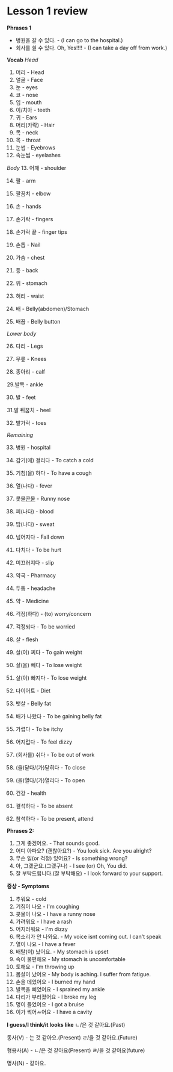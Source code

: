 # Lesson 1 review

**Phrases 1**
- 병원을 갈 수 있다. - (I can go to the hospital.)
- 회사를 쉴 수 있다. Oh, Yes!!!! - (I can take a day off from work.)

**Vocab**
*Head*
1. 머리 - Head
2. 얼굴 - Face
3. 눈 - eyes
4. 코 - nose
5. 입 - mouth
6. 이/치아 - teeth
7. 귀 - Ears
8. 머리(카락) - Hair
9. 목 - neck
10. 목 - throat
11. 눈썹 - Eyebrows
12. 속눈썹 - eyelashes

*Body*
13. 어깨 - shoulder

14. 팔 - arm

15. 팔꿈치 - elbow

16. 손 - hands

17. 손가락 - fingers

18. 손가락 끝 - finger tips

19. 손톱 - Nail

20. 가슴 - chest

21. 등 - back

22. 위 - stomach

23. 허리 - waist

24. 배 - Belly(abdomen)/Stomach

25. 배꼽 - Belly button

*Lower body*

26. 다리 - Legs

27. 무릎 - Knees

28. 종아리 - calf

29.발목 - ankle

30. 발 - feet

31.발 뒤꿈치 - heel

32. 발가락 - toes

*Remaining*

33. 병원 - hospital

34. 감기(에) 걸리다 - To catch a cold

35. 기침(을) 하다 - To have a cough

36. 열(나다) - fever

37. 콧물[콘물](나다) - Runny nose

38. 피(나다) - blood

39. 땀(나다) - sweat

40. 넘어지다 - Fall down

41. 다치다 - To be hurt

42. 미끄러지다 - slip

43. 약국 - Pharmacy

44. 두통 - headache

45. 약 - Medicine

46. 걱정(하다) - (to) worry/concern

47. 걱정되다 - To be worried

48. 살 - flesh

49. 살(이) 찌다 - To gain weight

50. 살(을) 빼다 - To lose weight

51. 살(이) 빠지다 - To lose weight

52. 다이어트 - Diet

53. 뱃살 - Belly fat

54. 배가 나왔다 - To be gaining belly fat


55. 가렵다 - To be itchy

56. 어지럽다 - To feel dizzy

57. (회사를) 쉬다 - To be out of work

58.  (을)닫다/(가)닫히다 - To close

59. (을)열다/(가)열리다 - To open

60. 건강 - health

61. 결석하다 - To be absent

62. 참석하다 - To be present, attend

**Phrases 2:**
1. 그게 좋겠어요.  - That sounds good.
2. 어디 아파요? (괜찮아요?) - You look sick. Are you alright?
3. 무슨 일(or 걱정) 있어요? - Is something wrong?
4. 아, 그랬군요.(그랬구나) - I see (or)  Oh, You did.
5. 잘 부탁드립니다.(잘 부탁해요) - I look forward to your support.

**증상 - Symptoms**
1. 추워요 - cold
2. 기침이 나요 - I'm coughing
3. 콧물이 나요 - I have a runny nose
4. 가려워요 - I have a rash
5. 어지러워요 - I'm dizzy
6. 목소리가 안 나와요. - My voice isnt coming out. I can't speak
7. 열이 나요 - I have a fever
8. 배탈(이) 났어요. - My stomach is upset
9. 속이 불편해요 - My stomach is uncomfortable
10. 토해요 - I'm throwing up
11. 몸살이 났어요 - My body is aching. I suffer from fatigue.
12. 손을 데었어요 - I burned my hand
13. 발목을 삐었어요 - I sprained my ankle
14. 다리가 부러졌어요 - I broke my leg
15. 멍이 들었어요 - I got a bruise
16. 이가 썩어ㅆ어요 - I have a cavity

**I guess/I think/it looks like**
ㄴ/은 것 같아요.(Past)

동사(V) - 는 것 같아요.(Present)
         ㄹ/을 것 같아요.(Future)

형용사(A) - ㄴ/은 것 같아요(Present)
          ㄹ/을 것 같아요(future)

명사(N) - 같아요.
